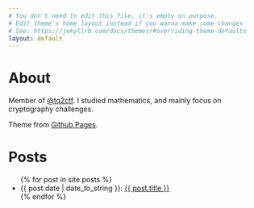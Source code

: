 ```yaml
---
# You don't need to edit this file, it's empty on purpose.
# Edit theme's home layout instead if you wanna make some changes
# See: https://jekyllrb.com/docs/themes/#overriding-theme-defaults
layout: default
---
```


# About
Member of [@tq2ctf](https://twitter.com/tq2.ctf).
I studied mathematics, and mainly focus on cryptography challenges.

Theme from [Github Pages](https://github.com/pages-themes/hacker).

# Posts
<ul class="posts">
    {% for post in site.posts %}
      <li><span>{{ post.date | date_to_string }}</span>: <a href="{{ post.url }}">{{ post.title }}</a></li>
    {% endfor %}
</ul>
